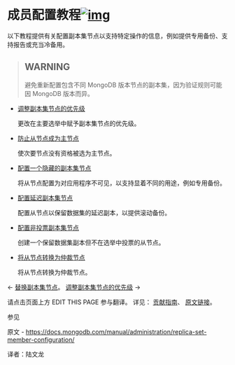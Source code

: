 # 成员配置教程[![img](https://www.mongodb.com/docs/manual/assets/link.svg)](https://www.mongodb.com/docs/manual/administration/replica-set-member-configuration/#member-configuration-tutorials)

以下教程提供有关配置副本集节点以支持特定操作的信息，例如提供专用备份、支持报告或充当冷备用。

>## WARNING
>
>避免重新配置包含不同 MongoDB 版本节点的副本集，因为验证规则可能因 MongoDB 版本而异。



- [调整副本集节点的优先级](https://www.mongodb.com/docs/manual/tutorial/adjust-replica-set-member-priority/)

  更改在主要选举中赋予副本集节点的优先级。

- [防止从节点成为主节点](https://www.mongodb.com/docs/manual/tutorial/configure-secondary-only-replica-set-member/)

  使次要节点没有资格被选为主节点。

- [配置一个隐藏的副本集节点](https://www.mongodb.com/docs/manual/tutorial/configure-a-hidden-replica-set-member/)

  将从节点配置为对应用程序不可见，以支持显着不同的用途，例如专用备份。

- [配置延迟副本集节点](https://www.mongodb.com/docs/manual/tutorial/configure-a-delayed-replica-set-member/)

  配置从节点以保留数据集的延迟副本，以提供滚动备份。

- [配置非投票副本集节点](https://www.mongodb.com/docs/manual/tutorial/configure-a-non-voting-replica-set-member/)

  创建一个保留数据集副本但不在选举中投票的从节点。

- [将从节点转换为仲裁节点](https://www.mongodb.com/docs/manual/tutorial/convert-secondary-into-arbiter/)

  将从节点转换为仲裁节点。

←  [替换副本集节点](https://www.mongodb.com/docs/manual/tutorial/replace-replica-set-member/)。         [调整副本集节点的优先级](https://www.mongodb.com/docs/manual/tutorial/adjust-replica-set-member-priority/) →

请点击页面上方 EDIT THIS PAGE 参与翻译。
详见：
[贡献指南]( https://github.com/JinMuInfo/MongoDB-Manual-zh/blob/master/CONTRIBUTING.md )、
[原文链接](  https://docs.mongodb.com/manual/administration/replica-set-member-configuration/  )。

 参见

原文 - https://docs.mongodb.com/manual/administration/replica-set-member-configuration/ 

译者：陆文龙

